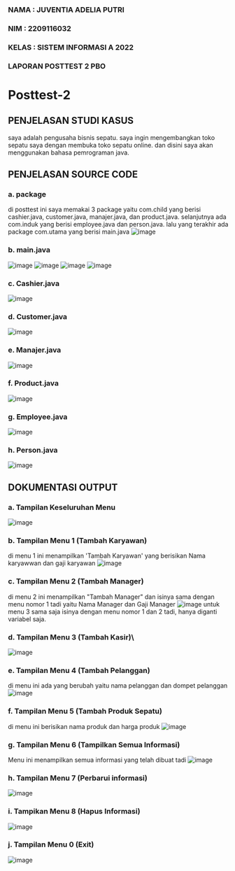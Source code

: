 ### NAMA    : JUVENTIA ADELIA PUTRI
### NIM     : 2209116032
### KELAS   : SISTEM INFORMASI A 2022
### LAPORAN POSTTEST 2 PBO


# Posttest-2

## PENJELASAN STUDI KASUS
saya adalah pengusaha bisnis sepatu. saya ingin mengembangkan toko sepatu saya dengan membuka toko sepatu online. dan disini saya akan menggunakan bahasa pemrograman java. 

## PENJELASAN SOURCE CODE
### a. package
di posttest ini saya memakai 3 package yaitu com.child yang berisi cashier.java, customer.java, manajer.java, dan product.java. selanjutnya ada com.induk yang berisi employee.java dan person.java. lalu yang terakhir ada package com.utama yang berisi main.java
![image](https://github.com/adlliaptr/Posttest-2/assets/127497778/6c9f5cdf-3be6-4813-a63b-eb3dbcb5e9b3)
### b. main.java
![image](https://github.com/adlliaptr/Posttest-2/assets/127497778/5d399ad4-2de8-4dbe-b700-fd4b1968518e)
![image](https://github.com/adlliaptr/Posttest-2/assets/127497778/5450819e-16e2-445f-910a-679d6246c217)
![image](https://github.com/adlliaptr/Posttest-2/assets/127497778/7e2e8516-fea7-41ca-b5d4-7d7dbbdfa9e5)
![image](https://github.com/adlliaptr/Posttest-2/assets/127497778/19424fc0-b71f-4f97-9fe3-25846c940600)
### c. Cashier.java
![image](https://github.com/adlliaptr/Posttest-2/assets/127497778/32296cd2-92b1-4b95-aa84-8f3e6247cd6d)
### d. Customer.java
![image](https://github.com/adlliaptr/Posttest-2/assets/127497778/4ab88b20-e8a9-4f2c-abce-bf47ebcfb154)
### e. Manajer.java
![image](https://github.com/adlliaptr/Posttest-2/assets/127497778/a6df84d4-fe56-4c2b-87eb-3e5c489a0b7b)
### f. Product.java
![image](https://github.com/adlliaptr/Posttest-2/assets/127497778/df1aea4a-aa0d-4105-b8b9-ca7e500ad6be)
### g. Employee.java
![image](https://github.com/adlliaptr/Posttest-2/assets/127497778/e772e782-5c10-48d9-8ac5-99343d84c25f)
### h. Person.java
![image](https://github.com/adlliaptr/Posttest-2/assets/127497778/7cf51583-a827-48a1-9803-538b2473ef19)

## DOKUMENTASI OUTPUT
### a. Tampilan Keseluruhan Menu
![image](https://github.com/adlliaptr/Posttest-2/assets/127497778/820f8c29-7c4c-4996-8fa8-0a12134b19c7)
### b. Tampilan Menu 1 (Tambah Karyawan)
di menu 1 ini menampilkan 'Tambah Karyawan' yang berisikan Nama karyawwan dan gaji karyawan
![image](https://github.com/adlliaptr/Posttest-2/assets/127497778/e0e409ec-a3cb-4b41-ab41-42899678abe0)
### c. Tampilan Menu 2 (Tambah Manager)
di menu 2 ini menampilkan "Tambah Manager" dan isinya sama dengan menu nomor 1 tadi yaitu Nama Manager dan Gaji Manager
![image](https://github.com/adlliaptr/Posttest-2/assets/127497778/5231df24-7a04-4ee4-b1b2-a0226821365a)
untuk menu 3 sama saja isinya dengan menu nomor 1 dan 2 tadi, hanya diganti variabel saja.
### d. Tampilan Menu 3 (Tambah Kasir)\
![image](https://github.com/adlliaptr/Posttest-2/assets/127497778/945c16ba-8a16-4ab3-a2c8-d65961af9561)
### e. Tampilan Menu 4 (Tambah Pelanggan)
di menu ini ada yang berubah yaitu nama pelanggan dan dompet pelanggan
![image](https://github.com/adlliaptr/Posttest-2/assets/127497778/69330d64-4c30-4b01-98da-9d1ac843c3ec)
### f. Tampilan Menu 5 (Tambah Produk Sepatu)
di menu ini berisikan nama produk dan harga produk
![image](https://github.com/adlliaptr/Posttest-2/assets/127497778/b15862ef-0800-47d8-9c21-e13818fbf9e8)
### g. Tampilan Menu 6 (Tampilkan Semua Informasi)
Menu ini menampilkan semua informasi yang telah dibuat tadi
![image](https://github.com/adlliaptr/Posttest-2/assets/127497778/47680393-285d-4f27-a928-22c595f2f4fc)
### h. Tampilan Menu 7 (Perbarui informasi)
![image](https://github.com/adlliaptr/Posttest-2/assets/127497778/556790c3-7215-4c0f-a8fe-750862b44f44)
### i. Tampikan Menu 8 (Hapus Informasi)
![image](https://github.com/adlliaptr/Posttest-2/assets/127497778/cc9e0aa1-042f-443b-a64a-92107c782e74)
### j. Tampilan Menu 0 (Exit)
![image](https://github.com/adlliaptr/Posttest-2/assets/127497778/44617b6b-31d4-4321-b0da-b3a8f4510ebc)
